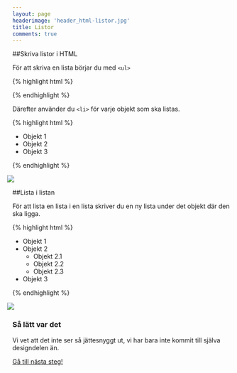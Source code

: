 ```yaml
---
layout: page
headerimage: 'header_html-listor.jpg'
title: Listor
comments: true
---
```


##Skriva listor i HTML  

För att skriva en lista börjar du med ``<ul>``

{% highlight html %}

<ul>

</ul>

{% endhighlight %}


Därefter använder du ``<li>`` för varje objekt som ska listas.

{% highlight html %}

<ul>
  <li>Objekt 1</li>
  <li>Objekt 2</li>
  <li>Objekt 3</li>
</ul>

{% endhighlight %}

<img src="{{ site.url }}/assets/images/asset_html-list.png" style="margin-left: -12px;"/>  


##Lista i listan

För att lista en lista i en lista skriver du en ny lista under det objekt där den ska ligga.

{% highlight html %}

<ul>
  <li>Objekt 1</li>
  <li>Objekt 2
    <ul>
      <li>Objekt 2.1</li>
      <li>Objekt 2.2</li>
      <li>Objekt 2.3</li>
    </ul>
  </li>
  <li>Objekt 3</li>
</ul>

{% endhighlight %}

<div><img src="{{ site.url }}/assets/images/asset_html-list-sub.png" style="margin-left: -12px;"/></div>

<div class="success box">
<h3>Så lätt var det</h3>
<p>Vi vet att det inte ser så jättesnyggt ut, vi har bara inte kommit till själva designdelen än.</p> 
</div>


<a class="btn btn-next" href="{{ site.url }}/webbdesign/html-tabeller/">Gå till nästa steg!</a>
